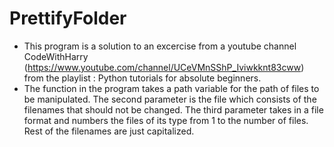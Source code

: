 # PrettifyFolder

* This program is a solution to an excercise from a youtube channel CodeWithHarry (https://www.youtube.com/channel/UCeVMnSShP_Iviwkknt83cww) from the playlist : Python tutorials for absolute beginners.
* The function in the program takes a path variable for the path of files to be manipulated. The second parameter is the file which consists of the filenames that should not be changed. The third parameter takes in a file format and numbers the files of its type from 1 to the number of files. Rest of the filenames are just capitalized. 
